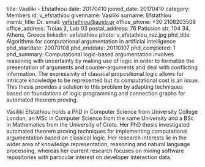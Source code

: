 title: Vasiliki - Efstathiou
date: 20170410
joined_date: 20170410
category: Members
id: v_efstathiou
givenname: Vasiliki
surname: Efstathiou
memb_title: Dr.
email: vefstathiou@aueb.gr
office_phone: +30 2108203508
office_address: Troias 2, Lab 03
postal_address: 76 Patission str, 104 34, Athens, Greece
linkedin: vefstathiou
photo: v_efstathiou_rsz.jpg
phd_title: Algorithms for computational argumentation in artificial intelligence
phd_startdate: 20070108
phd_enddate: 20110107
phd_completed: 1
phd_summary: Computational logic-based argumentation involves reasoning with uncertainty by making use of logic in order to formalize the presentation of arguments and counter-arguments and deal with conflicting information.  The expressivity of classical propositional logic allows for intricate knowledge to be represented but its computational cost is an issue. This thesis provides a solution to this problem by adapting techniques  based on foundations of logic programming and connection graphs for automated theorem proving.

Vasiliki Efstathiou holds a PhD in Computer Science from University College London, an MSc in Computer Science from the same University and a BSc in Mathematics from the University of Crete. Her PhD thesis investigated automated theorem proving techniques for implementing computational argumentation based on classical logic. Her research interests lie in the wider area of knowledge representation, reasoning and natural language processing, whereas her current research focuses on mining software repositories with particular interest on developer interaction data.
